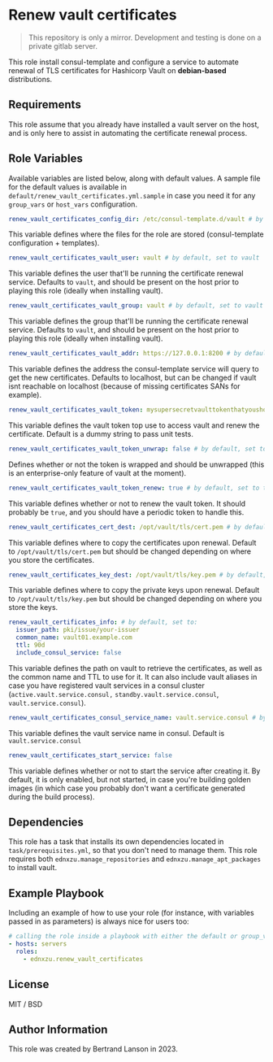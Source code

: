 Renew vault certificates
=========
> This repository is only a mirror. Development and testing is done on a private gitlab server.

This role install consul-template and configure a service to automate renewal of TLS certificates for Hashicorp Vault on **debian-based** distributions.

Requirements
------------

This role assume that you already have installed a vault server on the host, and is only here to assist in automating the certificate renewal process.

Role Variables
--------------
Available variables are listed below, along with default values. A sample file for the default values is available in `default/renew_vault_certificates.yml.sample` in case you need it for any `group_vars` or `host_vars` configuration.

```yaml
renew_vault_certificates_config_dir: /etc/consul-template.d/vault # by default, set to /etc/consul-template.d/vault
```
This variable defines where the files for the role are stored (consul-template configuration + templates).

```yaml
renew_vault_certificates_vault_user: vault # by default, set to vault
```
This variable defines the user that'll be running the certificate renewal service. Defaults to `vault`, and should be present on the host prior to playing this role (ideally when installing vault).

```yaml
renew_vault_certificates_vault_group: vault # by default, set to vault
```
This variable defines the group that'll be running the certificate renewal service. Defaults to `vault`, and should be present on the host prior to playing this role (ideally when installing vault).

```yaml
renew_vault_certificates_vault_addr: https://127.0.0.1:8200 # by default, set to https://127.0.0.1:8200
```
This variable defines the address the consul-template service will query to get the new certificates. Defaults to localhost, but can be changed if vault isnt reachable on localhost (because of missing certificates SANs for example).

```yaml
renew_vault_certificates_vault_token: mysupersecretvaulttokenthatyoushouldchange # by default, set to a dummy string
```
This variable defines the vault token top use to access vault and renew the certificate. Default is a dummy string to pass unit tests.

```yaml
renew_vault_certificates_vault_token_unwrap: false # by default, set to false
```
Defines whether or not the token is wrapped and should be unwrapped (this is an enterprise-only feature of vault at the moment).

```yaml
renew_vault_certificates_vault_token_renew: true # by default, set to true
```
This variable defines whether or not to renew the vault token. It should probably be `true`, and you should have a periodic token to handle this.

```yaml
renew_vault_certificates_cert_dest: /opt/vault/tls/cert.pem # by default, set to /opt/vault/tls/cert.pem
```
This variable defines where to copy the certificates upon renewal. Default to `/opt/vault/tls/cert.pem` but should be changed depending on where you store the certificates.

```yaml
renew_vault_certificates_key_dest: /opt/vault/tls/key.pem # by default, set to /opt/vault/tls/cert.pem
```
This variable defines where to copy the private keys upon renewal. Default to `/opt/vault/tls/key.pem` but should be changed depending on where you store the keys.

```yaml
renew_vault_certificates_info: # by default, set to:
  issuer_path: pki/issue/your-issuer
  common_name: vault01.example.com
  ttl: 90d
  include_consul_service: false
```
This variable defines the path on vault to retrieve the certificates, as well as the common name and TTL to use for it. It can also include vault aliases in case you have registered vault services in a consul cluster (`active.vault.service.consul,` `standby.vault.service.consul`, `vault.service.consul`).

```yaml
renew_vault_certificates_consul_service_name: vault.service.consul # by default, set to vault.service.consul
```
This variable defines the vault service name in consul. Default is `vault.service.consul`

```yaml
renew_vault_certificates_start_service: false
```
This variable defines whether or not to start the service after creating it. By default, it is only enabled, but not started, in case you're building golden images (in which case you probably don't want a certificate generated during the build process).

Dependencies
------------

This role has a task that installs its own dependencies located in `task/prerequisites.yml`, so that you don't need to manage them. This role requires both `ednxzu.manage_repositories` and `ednxzu.manage_apt_packages` to install vault.

Example Playbook
----------------

Including an example of how to use your role (for instance, with variables passed in as parameters) is always nice for users too:
```yaml
# calling the role inside a playbook with either the default or group_vars/host_vars
- hosts: servers
  roles:
    - ednxzu.renew_vault_certificates
```

License
-------

MIT / BSD

Author Information
------------------

This role was created by Bertrand Lanson in 2023.
